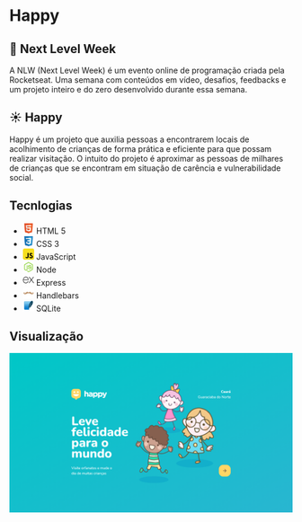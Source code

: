 # Happy

## :rocket: Next Level Week
A NLW (Next Level Week) é um evento online de programação criada pela Rocketseat. Uma semana com conteúdos em vídeo, desafios, feedbacks e um projeto inteiro e do zero desenvolvido durante essa semana.

## :sunny: Happy
Happy é um projeto que auxilia pessoas a encontrarem locais de acolhimento de crianças de forma prática e eficiente para que possam realizar visitação.
O intuito do projeto é aproximar as pessoas de milhares de crianças que se encontram em situação de carência e vulnerabilidade social.

## Tecnlogias
* <img src="https://github.com/F-Gabriel-Braga/F-Gabriel-Braga/blob/main/icons/icon-html.svg" width="20"/> HTML 5
* <img src="https://github.com/F-Gabriel-Braga/F-Gabriel-Braga/blob/main/icons/icon-css.svg" width="20"/> CSS 3
* <img src="https://github.com/F-Gabriel-Braga/F-Gabriel-Braga/blob/main/icons/icon-javascript.svg" width="20"/> JavaScript
* <img src="https://github.com/F-Gabriel-Braga/F-Gabriel-Braga/blob/main/icons/icon-node.svg" width="20"/> Node
* <img src="https://github.com/F-Gabriel-Braga/F-Gabriel-Braga/blob/main/icons/icon-express.svg" width="20"/> Express
* <img src="https://github.com/F-Gabriel-Braga/F-Gabriel-Braga/blob/main/icons/icon-handlebars.svg" width="20"/> Handlebars
* <img src="https://github.com/F-Gabriel-Braga/F-Gabriel-Braga/blob/main/icons/icon-sqlite.svg" width="20"/> SQLite

## Visualização
![Happy](https://github.com/F-Gabriel-Braga/happy/blob/master/HAPPY.png)
